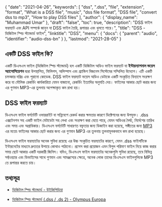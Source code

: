 {
  "date": "2021-04-26",
  "keywords": [
    "dss",
    ".dss",
    "file",
    "extension",
    "format",
    "What is a DSS file",
    "music",
    "dss file format",
    "DSS file",
    "convert dss to mp3",
    "How to play DSS files"
  ],
  "author": {
    "display_name": "Muhammad Umar"
  },
  "draft": "false",
  "toc": true,
  "description": "DSS ফাইল ফরম্যাট এবং API সম্পর্কে জানুন যা DSS ফাইল তৈরি, রূপান্তর এবং খুলতে পারে।",
  "title": "DSS - ডিজিটাল স্পিচ স্ট্যান্ডার্ড ফাইল",
  "linktitle": "DSS",
  "menu": {
    "docs": {
      "parent": "audio",
      "identifier": "audio-dss-bn"
    }
  },
  "lastmod": "2021-28-05"
}

## একটি DSS ফাইল কি?
একটি ডিএসএস ফাইল (ডিজিটাল স্পিচ স্ট্যান্ডার্ড) হল একটি ডিজিটাল অডিও ফাইল ফরম্যাট যা **ইন্টারন্যাশনাল ভয়েস অ্যাসোসিয়েশন** দ্বারা উপস্থাপিত, ফিলিপস, অলিম্পাস এবং গ্র্যান্ডিগ বিজনেস সিস্টেমের সম্মিলিত উদ্যোগ। এটি একটি চমত্কার দরিদ্র এবং পুরানো কোডেক. DSS ফাইল ফরম্যাট ভয়েস অডিও ডেটাকে একটি সংকুচিত বিন্যাসে সংরক্ষণ করে যা মৌলিক রেকর্ডিং কার্যকারিতা যেমন বাজানো, রেকর্ডিং ইত্যাদির অনুমতি দেয়। ফাইলের আকার ছোট করার জন্য এর গুণমান MP3-এর তুলনায় অপেক্ষাকৃত কম রাখা হয়।

## DSS ফাইল ফরম্যাট

ডিএসএস ফাইল ফর্ম্যাটটি ওভাররাইট বা সন্নিবেশে রেকর্ড করার ক্ষমতার কারণে ডিক্টেশনের জন্য উপযুক্ত। .dss এক্সটেনশন সহ একটি ফাইল মেটাডেটা সহ লেখা এবং সংরক্ষণ করা যেতে পারে, যেমন অডিওর দৈর্ঘ্য, নির্দেশের তারিখ এবং সময় এবং অগ্রাধিকার। ডিএসএস ফর্ম্যাটটি সাধারণত বক্তৃতার জন্য ডিজাইন করা হয়েছে, সঙ্গীতের জন্য [MP3](/audio/mp3/) এর মতো৷ ফাইলের আকার ছোট করার জন্য এর গুণমান MP3 এর তুলনায় তুলনামূলকভাবে কম রাখা হয়েছে।

ডিএসএস ফাইল ফরম্যাটের অনেক সুবিধা রয়েছে এর উচ্চ সংকুচিত ফরম্যাটের কারণে, যেমন .dss ফাইলটিকে ইন্টারনেটের মাধ্যমে দ্রুততর উপায়ে কোথাও পাঠানো। প্রসেস করা প্রয়োজন এমন বিপুল পরিমাণ ফাইল নিয়ে কাজ করার সময় ছোট আকার একটি দরকারী জিনিস। যদিও, ডিএসএস ফাইল ফরম্যাটের অনেকগুলি সুবিধা রয়েছে, তবে বিভিন্ন সফ্টওয়্যার এবং ডিভাইসের সাথে গুণমান এবং সামঞ্জস্যের ক্ষেত্রে, অনেক লোক তাদের ডিএসএস ফাইলগুলিকে MP3 তে রূপান্তর করতে চায়।

## তথ্যসূত্র

* [ডিজিটাল স্পিচ স্ট্যান্ডার্ড - উইকিপিডিয়া](https://en.wikipedia.org/wiki/Digital_Speech_Standard)

* [ডিজিটাল স্পিচ স্ট্যান্ডার্ড (.dss / .ds 2) - Olympus Europa](https://www.olympus-europa.com/site/en/a/audio_support/audio_support_help/digital_speech_standard/index.html)


